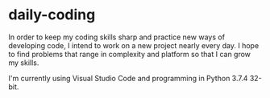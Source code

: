 # daily-coding
In order to keep my coding skills sharp and practice new ways of developing code, I intend to work on a new project nearly every day. I hope to find problems that range in complexity and platform so that I can grow my skills.

I'm currently using Visual Studio Code and programming in Python 3.7.4 32-bit.